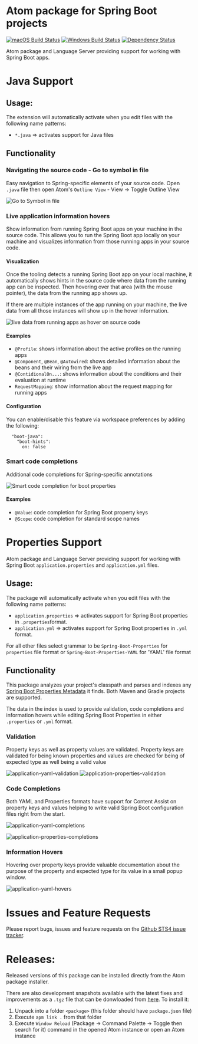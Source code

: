 # Atom package for Spring Boot projects

[![macOS Build Status](https://travis-ci.org/spring-projects/atom-spring-boot.svg?branch=master)](https://travis-ci.org/spring-projects/atom-spring-boot) [![Windows Build Status](https://ci.appveyor.com/api/projects/status/1jvknxt9jhykgrxo?svg=true)](https://ci.appveyor.com/project/spring-projects/atom-spring-boot/branch/master) [![Dependency Status](https://david-dm.org/spring-projects/atom-spring-boot.svg)](https://david-dm.org/spring-projects/atom-spring-boot)

Atom package and Language Server providing support for working with Spring Boot apps.

# Java Support

## Usage:

The extension will automatically activate when you edit files with the following
name patterns:

 - `*.java` => activates support for Java files

## Functionality

### Navigating the source code - Go to symbol in file
Easy navigation to Spring-specific elements of your source code. Open `.java` file then open Atom's `Outline View` - View -> Toggle Outline View

![Go to Symbol in file][screenshot-navigation]

### Live application information hovers
Show information from running Spring Boot apps on your machine in the source code. This allows you to run the Spring Boot app locally on your machine and visualizes information from those running apps in your source code.

#### Visualization
Once the tooling detects a running Spring Boot app on your local machine, it automatically shows hints in the source code where data from the running app can be inspected. Then hovering over that area (with the mouse pointer), the data from the running app shows up.

If there are multiple instances of the app running on your machine, the live data from all those instances will show up in the hover information.

![live data from running apps as hover on source code][screenshot-live-hovers]

#### Examples
* `@Profile`: shows information about the active profiles on the running apps
* `@Component`, `@Bean`, `@Autowired`: shows detailed information about the beans and their wiring from the live app
* `@ContidionalOn...`: shows information about the conditions and their evaluation at runtime
* `RequestMapping`: show information about the request mapping for running apps

#### Configuration
You can enable/disable this feature via workspace preferences by adding the following:
```
  "boot-java":
    "boot-hints":
      on: false

```

### Smart code completions
Additional code completions for Spring-specific annotations

![Smart code completion for boot properties][screenshot-code-completion]

#### Examples
* `@Value`: code completion for Spring Boot property keys
* `@Scope`: code completion for standard scope names

# Properties Support

Atom package and Language Server providing support for working with Spring Boot 
`application.properties` and `application.yml` files.

## Usage:

The package will automatically activate when you edit files with the following
name patterns:

 - `application.properties` => activates support for Spring Boot properties in `.properties`format.
 - `application.yml` =>  activates support for Spring Boot properties in `.yml` format.

For all other files select grammar to be `Spring-Boot-Properties` for `properties` file format or `Spring-Boot-Properties-YAML` for 'YAML' file format

## Functionality

This package analyzes your project's classpath and parses and indexes any [Spring Boot
Properties Metadata](https://docs.spring.io/spring-boot/docs/current/reference/html/configuration-metadata.html) it finds. Both Maven and Gradle projects are supported.

The data in the index is used to provide validation, code completions and information
hovers while editing Spring Boot Properties in either `.properties` or `.yml` format.

### Validation

Property keys as well as property values are validated. Property keys are validated for being known properties and values are checked for being of expected type as well being a valid value

![application-yaml-validation][yaml-validation]
![application-properties-validation][properties-validation]

### Code Completions

Both YAML and Properties formats have support for Content Assist on property keys and values helping to write valid Spring Boot configuration files right from the start.

![application-yaml-completions][yaml-completion]

![application-properties-completions][properties-completion]

### Information Hovers

Hovering over property keys provide valuable documentation about the purpose of the property and expected type for its value in a small popup window.

![application-yaml-hovers][yaml-hovers]

# Issues and Feature Requests

Please report bugs, issues and feature requests on the [Github STS4 issue tracker](https://github.com/spring-projects/sts4/issues). 


# Releases:

Released versions of this package can be installed directly from the Atom package installer.

There are also development snapshots available with the latest fixes and improvements as a `.tgz` file 
that can be donwloaded from 
[here](http://dist.springsource.com/snapshot/STS4/nightly-distributions.html). To install it:
1. Unpack into a folder `<package>` (this folder should have `package.json` file)
2. Execute `apm link .` from that folder
3. Execute `Window Reload` (Package -> Command Palette -> Toggle then search for it) command in the opened Atom instance or open an Atom instance

[screenshot-live-hovers]: https://raw.githubusercontent.com/spring-projects/sts4/4167094ab94a05657fe4b495770bf93ce3a1585f/atom-extensions/atom-spring-boot/readme-imgs/screenshot-live-hovers.png
[screenshot-code-completion]: https://raw.githubusercontent.com/spring-projects/sts4/874c74f3bae0dd08250aeceb46ae5cc2ca720096/atom-extensions/atom-spring-boot/readme-imgs/screenshot-code-completion.png
[screenshot-navigation]: https://raw.githubusercontent.com/spring-projects/sts4/4167094ab94a05657fe4b495770bf93ce3a1585f/atom-extensions/atom-spring-boot/readme-imgs/screenshot-navigation-in-file.png

[yaml-completion]: https://raw.githubusercontent.com/spring-projects/sts4/874c74f3bae0dd08250aeceb46ae5cc2ca720096/atom-extensions/atom-spring-boot/readme-imgs/yaml-completion.png
[properties-completion]: https://raw.githubusercontent.com/spring-projects/sts4/874c74f3bae0dd08250aeceb46ae5cc2ca720096/atom-extensions/atom-spring-boot/readme-imgs/properties-completion.png
[yaml-validation]: https://raw.githubusercontent.com/spring-projects/sts4/874c74f3bae0dd08250aeceb46ae5cc2ca720096/atom-extensions/atom-spring-boot/readme-imgs/yaml-validation.png
[properties-validation]: https://raw.githubusercontent.com/spring-projects/sts4/874c74f3bae0dd08250aeceb46ae5cc2ca720096/atom-extensions/atom-spring-boot/readme-imgs/properties-validation.png
[yaml-hovers]: https://raw.githubusercontent.com/spring-projects/sts4/874c74f3bae0dd08250aeceb46ae5cc2ca720096/atom-extensions/atom-spring-boot/readme-imgs/yaml-hovers.png
